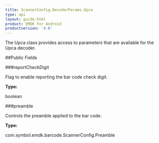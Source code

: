 ```yaml
---
title: ScannerConfig.DecoderParams.Upca
type: api
layout: guide.html
product: EMDK For Android
productversion: '4.0'
---
```



The Upca class provides access to parameters that are available for
 the Upca decoder.

##Public Fields

###reportCheckDigit

Flag to enable reporting the bar code check digit.

**Type:**

boolean

###preamble

Controls the preamble applied to the bar code.

**Type:**

com.symbol.emdk.barcode.ScannerConfig.Preamble












